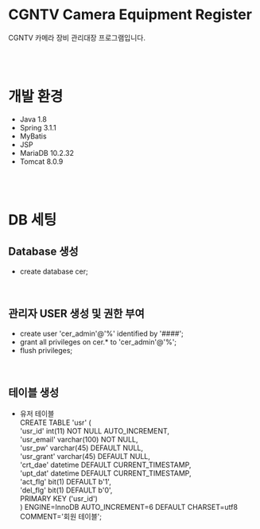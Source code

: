 # CGNTV Camera Equipment Register

CGNTV 카메라 장비 관리대장 프로그램입니다.

<br><br>
# 개발 환경

- Java 1.8
- Spring 3.1.1
- MyBatis
- JSP
- MariaDB 10.2.32
- Tomcat 8.0.9


<br><br>

# DB 세팅

## Database 생성
- create database cer;
<br>

## 관리자 USER 생성 및 권한 부여
- create user 'cer_admin'@'%' identified by '####';
- grant all privileges on cer.* to 'cer_admin'@'%';
- flush privileges;
<br>

## 테이블 생성 
- 유저 테이블<br>
CREATE TABLE 'usr' (<br>
  'usr_id' int(11) NOT NULL AUTO_INCREMENT,<br>
  'usr_email' varchar(100) NOT NULL,<br>
  'usr_pw' varchar(45) DEFAULT NULL,<br>
  'usr_grant' varchar(45) DEFAULT NULL,<br>
  'crt_dae' datetime DEFAULT CURRENT_TIMESTAMP,<br>
  'upt_dat' datetime DEFAULT CURRENT_TIMESTAMP,<br>
  'act_flg' bit(1) DEFAULT b'1',<br>
  'del_flg' bit(1) DEFAULT b'0',<br>
  PRIMARY KEY ('usr_id')<br>
) ENGINE=InnoDB AUTO_INCREMENT=6 DEFAULT CHARSET=utf8 COMMENT='회원 테이블';<br><br>

